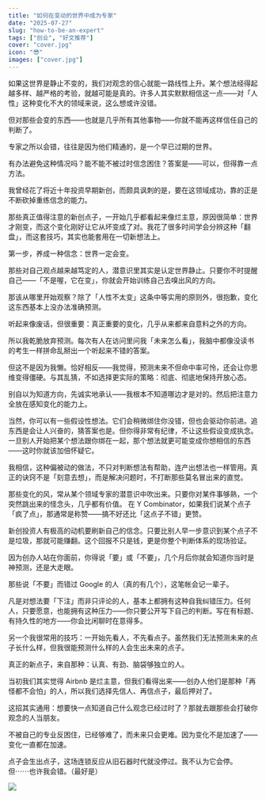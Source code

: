 ```yaml
---
title: "如何在变动的世界中成为专家"
date: "2025-07-27"
slug: "how-to-be-an-expert"
tags: ["创业", "好文推荐"]
cover: "cover.jpg"
icon: "😎"
images: ["cover.jpg"]
---
```

如果这世界是静止不变的，我们对观念的信心就能一路线性上升。某个想法经得起越多样、越严格的考验，就越可能是真的。许多人其实默默相信这一点——对「人性」这种变化不大的领域来说，这么想或许没错。



但对那些会变的东西——也就是几乎所有其他事物——你就不能再这样信任自己的判断了。



专家之所以会错，往往是因为他们精通的，是一个早已过期的世界。



有办法避免这种情况吗？能不能不被过时信念困住？答案是——可以，但得靠一点方法。



我曾经花了将近十年投资早期新创，而颇具讽刺的是，要在这领域成功，靠的正是不断砍掉重练信念的能力。



那些真正值得注意的新创点子，一开始几乎都看起来像烂主意，原因很简单：世界才刚变，而这个变化刚好让它从坏变成了对。我花了很多时间学会分辨这种「翻盘」，而这套技巧，其实也能套用在一切新想法上。



第一步，养成一种信念：世界一定会变。



那些对自己观点越来越笃定的人，潜意识里其实是认定世界静止。只要你不时提醒自己——「不是喔，它在变」，你就会开始训练自己去嗅出风的方向。



那该从哪里开始观察？除了「人性不太变」这条中等实用的原则外，很抱歉，变化这东西基本上没办法准确预测。



听起来像废话，但很重要：真正重要的变化，几乎从来都来自意料之外的方向。



所以我乾脆放弃预测。每次有人在访问里问我「未来怎么看」，我脑中都像没读书的考生一样拼命乱掰出一个听起来不错的答案。



但这不是因为我懒。恰好相反——我觉得，预测未来不但命中率可怜，还会让你思维变得僵硬。与其乱猜，不如选择更实际的策略：彻底、彻底地保持开放心态。



别自以为知道方向，先诚实地承认——我根本不知道哪边才是对的。然后把注意力全放在感知变化的能力上。



当然，你可以有一些假设性想法。它们会稍微绑住你没错，但也会驱动你前进。追东西是会让人兴奋的，猜答案也是。但你得非常有纪律，不让这些假设变成执念。
一旦别人开始把某个想法跟你绑在一起，那个想法就更可能变成你想相信的东西——这时你就该加倍怀疑它。



我相信，这种偏被动的做法，不只对判断想法有帮助，连产出想法也一样管用。真正的诀窍不是「刻意去想」，而是解决问题时，不打断那些莫名冒出来的直觉。



那些变化的风，常从某个领域专家的潜意识中吹出来。只要你对某件事够熟，一个突然跳出来的怪念头，几乎都有价值。
在 Y Combinator，如果我们说某个点子「疯了点」，那通常是称赞——搞不好还比「这点子不错」更赞。



新创投资人有极高的动机要刷新自己的信念。只要比别人早一步意识到某个点子不是垃圾，那就可能赚翻。这个回报不只是钱，更是你整个判断体系的现场验证。



因为创办人站在你面前，你得说「要」或「不要」，几个月后你就会知道你当时是神预测，还是大走眼。



那些说「不要」而错过 Google 的人（真的有几个），这笔帐会记一辈子。



凡是对想法要「下注」而非只评论的人，基本上都拥有这种自我纠错压力。任何人，只要愿意，也能拥有这种压力——你只要公开写下自己的判断。写在有标题、有持久性的地方——你会比闲聊时在意得多。



另一个我很常用的技巧：一开始先看人，不先看点子。虽然我们无法预测未来的点子长什么样，但我很能预测什么样的人会生出未来的点子。



真正的新点子，来自那种：认真、有劲、脑袋够独立的人。



当初我们其实觉得 Airbnb 是烂主意，但我们看得出来——创办人他们是那种「再怪都不会怕」的人，所以我们选择先信人、再信点子，最后押对了。



这招其实通用：想要快一点知道自己什么观念已经过时了？那就去跟那些会打破你观念的人当朋友。



不被自己的专业反困住，已经够难了，而未来只会更难。因为变化不是加速了——变化一直都在加速。



点子会生出点子，这场连锁反应从旧石器时代就没停过。我不认为它会停。
但⋯⋯也许我会错。（最好是）




![](https://prod-files-secure.s3.us-west-2.amazonaws.com/112d0858-5090-4d34-a606-b75eb8d65fd2/46476355-9cf3-4e99-9b7a-3531bc426380/1000202064.png?X-Amz-Algorithm=AWS4-HMAC-SHA256&X-Amz-Content-Sha256=UNSIGNED-PAYLOAD&X-Amz-Credential=ASIAZI2LB466YZP2EYAQ%2F20251028%2Fus-west-2%2Fs3%2Faws4_request&X-Amz-Date=20251028T073137Z&X-Amz-Expires=3600&X-Amz-Security-Token=IQoJb3JpZ2luX2VjEP7%2F%2F%2F%2F%2F%2F%2F%2F%2F%2FwEaCXVzLXdlc3QtMiJIMEYCIQDNs7zwIMN33crX%2B%2BzyM4VPeFfQEJ8LfybhPiyy42iwiAIhAJFvL5N3%2F0GJbjeJ1%2BrbqfXuiDFGmUQtMIwB2%2BOfnhnlKogECLf%2F%2F%2F%2F%2F%2F%2F%2F%2F%2FwEQABoMNjM3NDIzMTgzODA1Igzxp2t6GUKjISZXJgAq3AP%2FCPSJaMWv2KqgrzJhPqjxSykKcwFmucCdrBo%2Bnl9WTnweVrgWoZu%2FT5jGpRtP7xbiv1drpvN9zWqf%2B22MMuK0M0r7IbUtzq63x0iSyTHwCi6YRFJBY4JxFg7uyZQQtXWITpwS33T170SYgwwI0ceen8aH8ofxI59KawXzGy7mzupHZnOldGS2pFHJl4gOWfuKHyVJRXipB3o%2F5P46rQ%2BOENkIITVKHD9pEfVMDiP1Hyw35eKeMNNvLF%2FQtlUQmdyzHvY%2Fz3g4XIf%2FtXgymx6dhYR02lnPl8quB7wkCTLWiNa1%2BktGDbMQPxJ7foSEiVGN1GlfR1Lv4eSDnOjtaQlkGh%2Fo2x2BpZDUt%2Fq4gZdGwCo11i%2FiwTRYUvwPP98wxaSGb2LamsnQeDhq14cT9zRFhxN04WFVptth8sMHN1ALzzXKkSECjkHhSSpP98JGPXMCvtUnrMoxPa9UbIkl%2FhOxOavyLcwCZsFKQbDNMreF8J2CC2CONaH1J2dP8kmAacymoPIyhkef%2FUd90OKqlARQa9AxYZAkKPnl%2BK9O7KJLA2obizDU6rM8%2BTvGF8zgpMoL1QQ2BC%2F2NOwta%2B9d7t22Hut%2F2Q9j%2FvBRjO1peiaJz5wmOKkhTzIdI2jSnDCWvIHIBjqkAV0pqe5TmapjDW9Rrv6OfIvL9EfDd7qpikqIk7kQiJz6f%2BfJyk8nwH55VPQEepqoEcDkdLltLHWZBgmsgp2gnKlM3JAbQ9UEQ2XahjD2Gu6dCtLDYdowNF6NrNRsBY0sttSBwvfsLV%2BB4xXxpyNbO1Vo2eh0RFc4Ve5vVV8dPK6Tes0nM2u%2FRJsnSQD%2B4T%2B%2BM4cYAL5CMygy8%2B3Cdkh82h1UIgI2&X-Amz-Signature=06d1613cb994626de33acc27231bbc4c99bebd8b340c7088f266a92cb1599cbc&X-Amz-SignedHeaders=host&x-amz-checksum-mode=ENABLED&x-id=GetObject)


